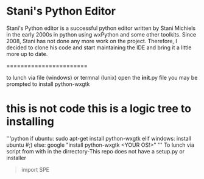Stani's Python Editor
=======================

Stani's Python editor is a successful python editor written by Stani Michiels in the early 2000s in python
using wxPython and some other toolkits. Since 2008, Stani has not done any more work on the project. Therefore, I decided to clone his code and start
maintaining the IDE and bring it a little more up to date.

=======================


to lunch 
via file (windows) or termnal (lunix) open the __init__.py file you may be prompted to install python-wxgtk

this is not code this is a logic tree to installing
=======================
'''python
   if ubuntu:
      sudo apt-get install python-wxgtk
   elif windows:
      install ubuntu #;)
   else:
      google "install python-wxgtk <YOUR OS!>"
      '''
To lunch via script from with in the dirrectory-This repo does not have a setup.py or installer
>import SPE
